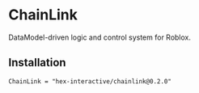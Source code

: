 # ChainLink

DataModel-driven logic and control system for Roblox.

## Installation

```
ChainLink = "hex-interactive/chainlink@0.2.0"
```
